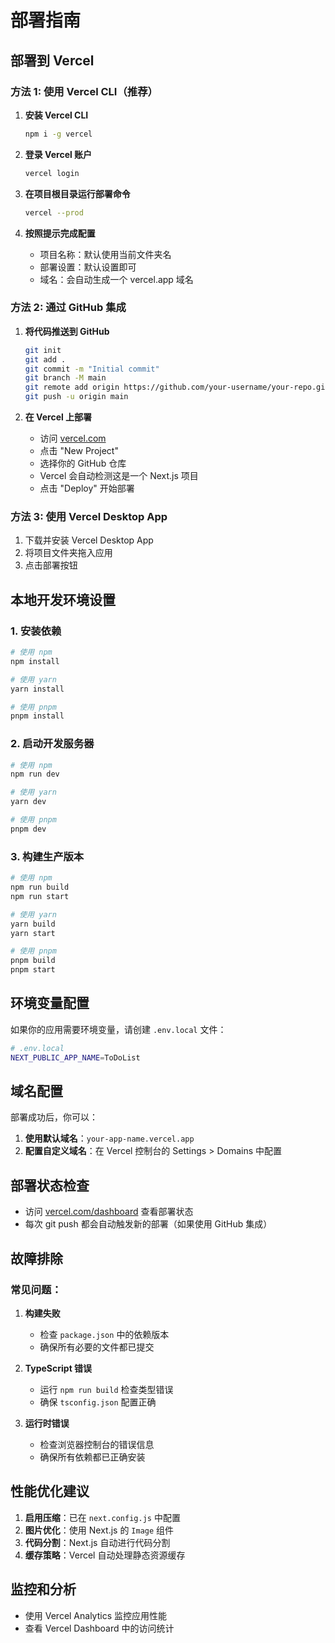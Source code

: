 # 部署指南

## 部署到 Vercel

### 方法 1: 使用 Vercel CLI（推荐）

1. **安装 Vercel CLI**
   ```bash
   npm i -g vercel
   ```

2. **登录 Vercel 账户**
   ```bash
   vercel login
   ```

3. **在项目根目录运行部署命令**
   ```bash
   vercel --prod
   ```

4. **按照提示完成配置**
   - 项目名称：默认使用当前文件夹名
   - 部署设置：默认设置即可
   - 域名：会自动生成一个 vercel.app 域名

### 方法 2: 通过 GitHub 集成

1. **将代码推送到 GitHub**
   ```bash
   git init
   git add .
   git commit -m "Initial commit"
   git branch -M main
   git remote add origin https://github.com/your-username/your-repo.git
   git push -u origin main
   ```

2. **在 Vercel 上部署**
   - 访问 [vercel.com](https://vercel.com)
   - 点击 "New Project"
   - 选择你的 GitHub 仓库
   - Vercel 会自动检测这是一个 Next.js 项目
   - 点击 "Deploy" 开始部署

### 方法 3: 使用 Vercel Desktop App

1. 下载并安装 Vercel Desktop App
2. 将项目文件夹拖入应用
3. 点击部署按钮

## 本地开发环境设置

### 1. 安装依赖

```bash
# 使用 npm
npm install

# 使用 yarn
yarn install

# 使用 pnpm
pnpm install
```

### 2. 启动开发服务器

```bash
# 使用 npm
npm run dev

# 使用 yarn
yarn dev

# 使用 pnpm
pnpm dev
```

### 3. 构建生产版本

```bash
# 使用 npm
npm run build
npm run start

# 使用 yarn
yarn build
yarn start

# 使用 pnpm
pnpm build
pnpm start
```

## 环境变量配置

如果你的应用需要环境变量，请创建 `.env.local` 文件：

```bash
# .env.local
NEXT_PUBLIC_APP_NAME=ToDoList
```

## 域名配置

部署成功后，你可以：

1. **使用默认域名**：`your-app-name.vercel.app`
2. **配置自定义域名**：在 Vercel 控制台的 Settings > Domains 中配置

## 部署状态检查

- 访问 [vercel.com/dashboard](https://vercel.com/dashboard) 查看部署状态
- 每次 git push 都会自动触发新的部署（如果使用 GitHub 集成）

## 故障排除

### 常见问题：

1. **构建失败**
   - 检查 `package.json` 中的依赖版本
   - 确保所有必要的文件都已提交

2. **TypeScript 错误**
   - 运行 `npm run build` 检查类型错误
   - 确保 `tsconfig.json` 配置正确

3. **运行时错误**
   - 检查浏览器控制台的错误信息
   - 确保所有依赖都已正确安装

## 性能优化建议

1. **启用压缩**：已在 `next.config.js` 中配置
2. **图片优化**：使用 Next.js 的 `Image` 组件
3. **代码分割**：Next.js 自动进行代码分割
4. **缓存策略**：Vercel 自动处理静态资源缓存

## 监控和分析

- 使用 Vercel Analytics 监控应用性能
- 查看 Vercel Dashboard 中的访问统计 